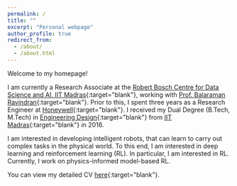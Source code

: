```yaml
---
permalink: /
title: ""
excerpt: "Personal webpage"
author_profile: true
redirect_from: 
  - /about/
  - /about.html
---
```

Welcome to my homepage!

I am currently a Research Associate at the [Robert Bosch Centre for Data Science and AI, IIT Madras](https://rbcdsai.iitm.ac.in/){:target="blank"}, working with [Prof. Balaraman Ravindran](https://www.cse.iitm.ac.in/~ravi/){:target="blank"}. Prior to this, I spent three years as a Research Engineer at [Honeywell](https://www.honeywell.com){:target="blank"}. I received my Dual Degree (B.Tech, M.Tech) in [Engineering Design](https://ed.iitm.ac.in){:target="blank"} from [IIT Madras](https://www.iitm.ac.in/){:target="blank"} in 2016.

I am interested in developing intelligent robots, that can learn to carry out complex tasks in the physical world. To this end, I am interested in deep learning and reinforcement learning (RL). In particular, I am interested in RL. Currently, I work on physics-informed model-based RL.

You can view my detailed CV [here](https://adi3e08.github.io/files/CV_Adithya_Ramesh.pdf){:target="blank"}.

